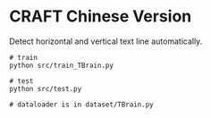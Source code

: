 # CRAFT Chinese Version
Detect horizontal and vertical text line automatically.

```
# train
python src/train_TBrain.py

# test
python src/test.py

# dataloader is in dataset/TBrain.py
```

